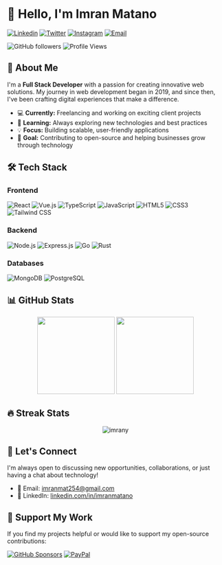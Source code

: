 # 👋 Hello, I'm Imran Matano

[![Linkedin](https://img.shields.io/badge/-LinkedIn-0077B5?style=for-the-badge&logo=Linkedin&logoColor=white)](https://www.linkedin.com/in/imranmatano)
[![Twitter](https://img.shields.io/badge/-Twitter-1DA1F2?style=for-the-badge&logo=Twitter&logoColor=white)](https://www.twitter.com/matano_imran)
[![Instagram](https://img.shields.io/badge/-Instagram-E4405F?style=for-the-badge&logo=Instagram&logoColor=white)](https://www.instagram.com/imrany00)
[![Email](https://img.shields.io/badge/-Email-D14836?style=for-the-badge&logo=Gmail&logoColor=white)](mailto:imranmat254@gmail.com)

![GitHub followers](https://img.shields.io/github/followers/imrany?style=social)
![Profile Views](https://komarev.com/ghpvc/?username=imrany&color=brightgreen)

## 🚀 About Me

I'm a **Full Stack Developer** with a passion for creating innovative web solutions. My journey in web development began in 2019, and since then, I've been crafting digital experiences that make a difference.

- 💻 **Currently:** Freelancing and working on exciting client projects
- 🌱 **Learning:** Always exploring new technologies and best practices
- 💡 **Focus:** Building scalable, user-friendly applications
- 🎯 **Goal:** Contributing to open-source and helping businesses grow through technology

## 🛠️ Tech Stack

### Frontend
![React](https://img.shields.io/badge/React-20232A?style=for-the-badge&logo=react&logoColor=61DAFB)
![Vue.js](https://img.shields.io/badge/Vue.js-35495E?style=for-the-badge&logo=vue.js&logoColor=4FC08D)
![TypeScript](https://img.shields.io/badge/TypeScript-007ACC?style=for-the-badge&logo=typescript&logoColor=white)
![JavaScript](https://img.shields.io/badge/JavaScript-F7DF1E?style=for-the-badge&logo=javascript&logoColor=black)
![HTML5](https://img.shields.io/badge/HTML5-E34F26?style=for-the-badge&logo=html5&logoColor=white)
![CSS3](https://img.shields.io/badge/CSS3-1572B6?style=for-the-badge&logo=css3&logoColor=white)
![Tailwind CSS](https://img.shields.io/badge/Tailwind_CSS-38B2AC?style=for-the-badge&logo=tailwind-css&logoColor=white)

### Backend
![Node.js](https://img.shields.io/badge/Node.js-43853D?style=for-the-badge&logo=node.js&logoColor=white)
![Express.js](https://img.shields.io/badge/Express.js-404D59?style=for-the-badge)
![Go](https://img.shields.io/badge/Go-00ADD8?style=for-the-badge&logo=go&logoColor=white)
![Rust](https://img.shields.io/badge/Rust-000000?style=for-the-badge&logo=rust&logoColor=white)

### Databases
![MongoDB](https://img.shields.io/badge/MongoDB-4EA94B?style=for-the-badge&logo=mongodb&logoColor=white)
![PostgreSQL](https://img.shields.io/badge/PostgreSQL-316192?style=for-the-badge&logo=postgresql&logoColor=white)

## 📊 GitHub Stats

<div align="center">
  <img height="180em" src="https://github-readme-stats.vercel.app/api?username=imrany&show_icons=true&theme=tokyonight&include_all_commits=true&count_private=true"/>
  <img height="180em" src="https://github-readme-stats.vercel.app/api/top-langs/?username=imrany&layout=compact&langs_count=8&theme=tokyonight"/>
</div>

## 🔥 Streak Stats
<div align="center">
  <img src="https://github-readme-streak-stats.herokuapp.com/?user=imrany&theme=tokyonight" alt="imrany" />
</div>

## 🤝 Let's Connect

I'm always open to discussing new opportunities, collaborations, or just having a chat about technology!

- 📧 Email: [imranmat254@gmail.com](mailto:imranmat254@gmail.com)
- 💼 LinkedIn: [linkedin.com/in/imranmatano](https://www.linkedin.com/in/imranmatano)

## 💖 Support My Work

If you find my projects helpful or would like to support my open-source contributions:

[![GitHub Sponsors](https://img.shields.io/badge/GitHub_Sponsors-EA4AAA?style=for-the-badge&logo=github-sponsors&logoColor=white)](https://github.com/sponsors/imrany)
[![PayPal](https://img.shields.io/badge/PayPal-00457C?style=for-the-badge&logo=paypal&logoColor=white)](https://www.paypal.com/donate/?hosted_button_id=VRRJJUFTANYFL)
